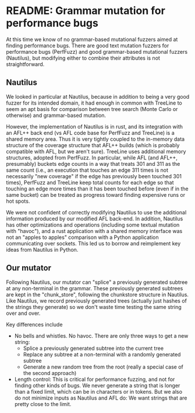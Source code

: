 # README: Grammar mutation for performance bugs

At this time we know of no grammar-based mutational fuzzers 
aimed at finding performance bugs.  There are good text mutation 
fuzzers for performance bugs (PerfFuzz) and good grammar-based
mutational fuzzers (Nautilus), but modifying either to combine their 
attributes is not straightforward.  

## Nautilus

We looked in particular at Nautilus, because in addition to being a 
very good fuzzer for its intended domain, it had enough in common 
with TreeLine to seem an apt basis for comparison between tree 
search (Monte Carlo or otherwise) and grammar-based mutation.

However, the implementation of Nautilus is in rust, and its 
integration with an AFL++ back end (vs AFL code base for PerfFuzz 
and TreeLine) is a shared memory area.  Thus it is very tightly 
coupled to the in-memory data structure of the coverage structure 
that AFL++ builds (which is probably compatible with AFL, but we 
aren't sure).  TreeLine uses additional memory structures, adopted 
from PerfFuzz.  In particular, while AFL (and AFL++, presumably) 
buckets edge counts in a way that treats 301 and 311 as the same count
(i.e., an execution that touches an edge 311 times is not 
necessarily "new coverage" if the edge has previously been touched 
301 times), PerfFuzz and TreeLine keep total counts for each edge so 
that touching an edge more times than it has been touched before 
(even if in the same bucket) can be treated as progress toward 
finding expensive runs or hot spots. 

We were not confident of correctly modifying Nautilus to use the 
additional information produced by our modified AFL back-end.  In 
addition, Nautilus has other optimizations and operations (including 
some textual mutation with "havoc"), and a rust application with a 
shared memory interface was not an "apples to apples" comparison 
with a Python application communicating over sockets.  This led us 
to borrow and reimplement key ideas from Nautilus in Python. 

## Our mutator

Following Nautilus, our mutator can "splice" a previously generated 
subtree at any non-terminal in the grammar. These previously 
generated subtrees are kept in the "chunk_store", following the 
chunkstore structure in Nautilus.  Like Nautilus, we record 
previously generated trees (actually just hashes of the strings they 
generate) so we don't waste time testing the same string over and over.

Key differences include 
- No bells and whistles.  No havoc.  There are only three ways to 
  get a new string: 
  - Splice a previously generated subtree into the current tree
  - Replace any subtree at a non-terminal with a randomly generated 
    subtree
  - Generate a new random tree from the root (really a special case 
    of the second approach)
- Length control:  This is critical for performance fuzzing, and not 
  for finding other kinds of bugs.  We never generate a string that 
  is longer than a fixed limit, which can be in characters or in 
  tokens.  But we also do not minimize inputs as Nautilus and AFL 
  do: We want strings that are pretty close to the limit. 



